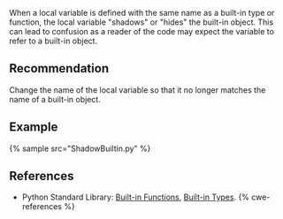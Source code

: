 When a local variable is defined with the same name as a built-in type or function, the local variable "shadows" or "hides" the built-in object. This can lead to confusion as a reader of the code may expect the variable to refer to a built-in object.


## Recommendation
Change the name of the local variable so that it no longer matches the name of a built-in object.


## Example
{% sample src="ShadowBuiltin.py" %}

## References
* Python Standard Library: [Built-in Functions](http://docs.python.org/2/library/functions.html), [Built-in Types](http://docs.python.org/2/library/stdtypes.html).
{% cwe-references %}
